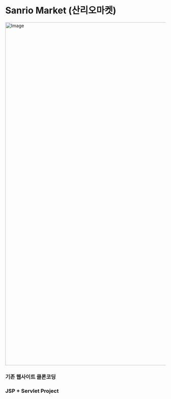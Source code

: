 # Sanrio Market (산리오마켓)

<img width="1073" alt="Image" src="https://github.com/user-attachments/assets/e9db5344-46f9-4fe5-9672-1cce97f13803" />

### 기존 웹사이트 클론코딩

### JSP + Servlet Project
